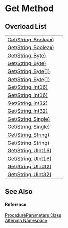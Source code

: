 # Get Method


## Overload List
<table>
<tr>
<td><a href="M_Alteruna_ProcedureParameters_Get">Get(String, Boolean)</a></td>
<td> </td></tr>
<tr>
<td><a href="M_Alteruna_ProcedureParameters_Get_1">Get(String, Boolean)</a></td>
<td> </td></tr>
<tr>
<td><a href="M_Alteruna_ProcedureParameters_Get_2">Get(String, Byte)</a></td>
<td> </td></tr>
<tr>
<td><a href="M_Alteruna_ProcedureParameters_Get_3">Get(String, Byte)</a></td>
<td> </td></tr>
<tr>
<td><a href="M_Alteruna_ProcedureParameters_Get_4">Get(String, Byte[])</a></td>
<td> </td></tr>
<tr>
<td><a href="M_Alteruna_ProcedureParameters_Get_5">Get(String, Byte[])</a></td>
<td> </td></tr>
<tr>
<td><a href="M_Alteruna_ProcedureParameters_Get_6">Get(String, Int16)</a></td>
<td> </td></tr>
<tr>
<td><a href="M_Alteruna_ProcedureParameters_Get_7">Get(String, Int16)</a></td>
<td> </td></tr>
<tr>
<td><a href="M_Alteruna_ProcedureParameters_Get_8">Get(String, Int32)</a></td>
<td> </td></tr>
<tr>
<td><a href="M_Alteruna_ProcedureParameters_Get_9">Get(String, Int32)</a></td>
<td> </td></tr>
<tr>
<td><a href="M_Alteruna_ProcedureParameters_Get_10">Get(String, Single)</a></td>
<td> </td></tr>
<tr>
<td><a href="M_Alteruna_ProcedureParameters_Get_11">Get(String, Single)</a></td>
<td> </td></tr>
<tr>
<td><a href="M_Alteruna_ProcedureParameters_Get_12">Get(String, String)</a></td>
<td> </td></tr>
<tr>
<td><a href="M_Alteruna_ProcedureParameters_Get_13">Get(String, String)</a></td>
<td> </td></tr>
<tr>
<td><a href="M_Alteruna_ProcedureParameters_Get_14">Get(String, UInt16)</a></td>
<td> </td></tr>
<tr>
<td><a href="M_Alteruna_ProcedureParameters_Get_15">Get(String, UInt16)</a></td>
<td> </td></tr>
<tr>
<td><a href="M_Alteruna_ProcedureParameters_Get_16">Get(String, UInt32)</a></td>
<td> </td></tr>
<tr>
<td><a href="M_Alteruna_ProcedureParameters_Get_17">Get(String, UInt32)</a></td>
<td> </td></tr>
</table>

## See Also


#### Reference
<a href="T_Alteruna_ProcedureParameters">ProcedureParameters Class</a>  
<a href="N_Alteruna">Alteruna Namespace</a>  

